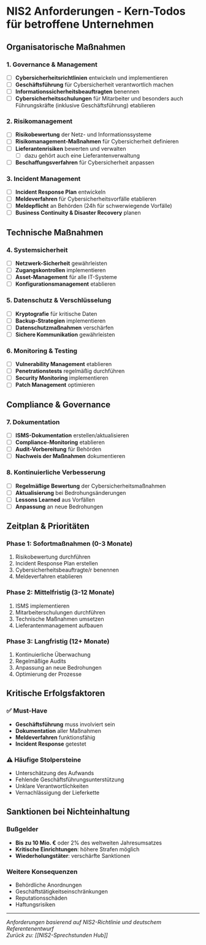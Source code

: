 # NIS2 Anforderungen - Kern-Todos für betroffene Unternehmen

## Organisatorische Maßnahmen

### 1. Governance & Management
- [ ] **Cybersicherheitsrichtlinien** entwickeln und implementieren
- [ ] **Geschäftsführung** für Cybersicherheit verantwortlich machen
- [ ] **Informationssicherheitsbeauftragten** benennen
- [ ] **Cybersicherheitsschulungen** für Mitarbeiter und besonders auch Führungskräfte (inklusive Geschäftsführung) etablieren

### 2. Risikomanagement
- [ ] **Risikobewertung** der Netz- und Informationssysteme
- [ ] **Risikomanagement-Maßnahmen** für Cybersicherheit definieren
- [ ] **Lieferantenrisiken** bewerten und verwalten
	- [ ] dazu gehört auch eine Lieferantenverwaltung
- [ ] **Beschaffungsverfahren** für Cybersicherheit anpassen

### 3. Incident Management
- [ ] **Incident Response Plan** entwickeln
- [ ] **Meldeverfahren** für Cybersicherheitsvorfälle etablieren
- [ ] **Meldepflicht** an Behörden (24h für schwerwiegende Vorfälle)
- [ ] **Business Continuity & Disaster Recovery** planen

## Technische Maßnahmen

### 4. Systemsicherheit
- [ ] **Netzwerk-Sicherheit** gewährleisten
- [ ] **Zugangskontrollen** implementieren
- [ ] **Asset-Management** für alle IT-Systeme
- [ ] **Konfigurationsmanagement** etablieren

### 5. Datenschutz & Verschlüsselung
- [ ] **Kryptografie** für kritische Daten
- [ ] **Backup-Strategien** implementieren
- [ ] **Datenschutzmaßnahmen** verschärfen
- [ ] **Sichere Kommunikation** gewährleisten

### 6. Monitoring & Testing
- [ ] **Vulnerability Management** etablieren
- [ ] **Penetrationstests** regelmäßig durchführen
- [ ] **Security Monitoring** implementieren
- [ ] **Patch Management** optimieren

## Compliance & Governance

### 7. Dokumentation
- [ ] **ISMS-Dokumentation** erstellen/aktualisieren
- [ ] **Compliance-Monitoring** etablieren
- [ ] **Audit-Vorbereitung** für Behörden
- [ ] **Nachweis der Maßnahmen** dokumentieren

### 8. Kontinuierliche Verbesserung
- [ ] **Regelmäßige Bewertung** der Cybersicherheitsmaßnahmen
- [ ] **Aktualisierung** bei Bedrohungsänderungen
- [ ] **Lessons Learned** aus Vorfällen
- [ ] **Anpassung** an neue Bedrohungen

## Zeitplan & Prioritäten

### Phase 1: Sofortmaßnahmen (0-3 Monate)
1. Risikobewertung durchführen
2. Incident Response Plan erstellen
3. Cybersicherheitsbeauftragte/r benennen
4. Meldeverfahren etablieren

### Phase 2: Mittelfristig (3-12 Monate)
1. ISMS implementieren
2. Mitarbeiterschulungen durchführen
3. Technische Maßnahmen umsetzen
4. Lieferantenmanagement aufbauen

### Phase 3: Langfristig (12+ Monate)
1. Kontinuierliche Überwachung
2. Regelmäßige Audits
3. Anpassung an neue Bedrohungen
4. Optimierung der Prozesse

## Kritische Erfolgsfaktoren

### ✅ Must-Have
- **Geschäftsführung** muss involviert sein
- **Dokumentation** aller Maßnahmen
- **Meldeverfahren** funktionsfähig
- **Incident Response** getestet

### ⚠️ Häufige Stolpersteine
- Unterschätzung des Aufwands
- Fehlende Geschäftsführungsunterstützung
- Unklare Verantwortlichkeiten
- Vernachlässigung der Lieferkette

## Sanktionen bei Nichteinhaltung

### Bußgelder
- **Bis zu 10 Mio. €** oder 2% des weltweiten Jahresumsatzes
- **Kritische Einrichtungen**: höhere Strafen möglich
- **Wiederholungstäter**: verschärfte Sanktionen

### Weitere Konsequenzen
- Behördliche Anordnungen
- Geschäftstätigkeitseinschränkungen
- Reputationsschäden
- Haftungsrisiken

---

*Anforderungen basierend auf NIS2-Richtlinie und deutschem Referentenentwurf*  
*Zurück zu: [[NIS2-Sprechstunden Hub]]*
